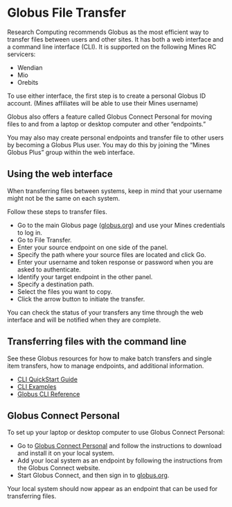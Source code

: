 
# Globus File Transfer

Research Computing recommends Globus as the most efficient way to transfer files between users and other sites. It has both a web interface and a command line interface (CLI). It is supported on the following Mines RC servicers:

* Wendian
* Mio
* Orebits

To use either interface, the first step is to create a personal Globus ID account. (Mines affiliates will be able to use their Mines username)

Globus also offers a feature called Globus Connect Personal for moving files to and from a laptop or desktop computer and other “endpoints.”

You may also may create personal endpoints and transfer file to other users by becoming a Globus Plus user. You may do this by joining the “Mines Globus Plus” group within the web interface.


## Using the web interface

When transferring files between systems, keep in mind that your username might not be the same on each system.

Follow these steps to transfer files.
* Go to the main Globus page ([globus.org](https://globus.org)) and use your Mines credentials to log in. 
* Go to File Transfer.
* Enter your source endpoint on one side of the panel.
* Specify the path where your source files are located and click Go.
* Enter your username and token response or password when you are asked to authenticate.
* Identify your target endpoint in the other panel.
* Specify a destination path.
* Select the files you want to copy.
* Click the arrow button to initiate the transfer.

You can check the status of your transfers any time through the web interface and will be notified when they are complete.


## Transferring files with the command line


See these Globus resources for how to make batch transfers and single item transfers, how to manage endpoints, and additional information.

* [CLI QuickStart Guide](https://docs.globus.org/cli/quickstart/)
* [CLI Examples](https://docs.globus.org/cli/examples/)
* [Globus CLI Reference](https://docs.globus.org/cli/reference/)

## Globus Connect Personal

To set up your laptop or desktop computer to use Globus Connect Personal:

* Go to [Globus Connect Personal](https://www.globus.org/globus-connect-personal) and follow the instructions to download and install it on your local system.
* Add your local system as an endpoint by following the instructions from the Globus Connect website.
* Start Globus Connect, and then sign in to [globus.org](https://globus.org).

Your local system should now appear as an endpoint that can be used for transferring files.

